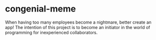 # congenial-meme
When having too many employees become a nightmare, better create an app! The intention of this project is to become an initiator in the world of programming for inexperienced collaborators.

